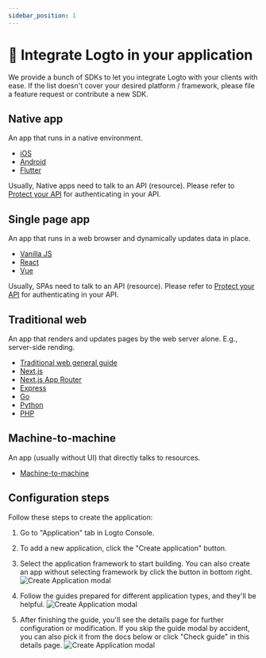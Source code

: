 ```yaml
---
sidebar_position: 1
---
```


# 🔗 Integrate Logto in your application

We provide a bunch of SDKs to let you integrate Logto with your clients with ease. If the list doesn't cover your desired platform / framework, please file a feature request or contribute a new SDK.

## Native app

An app that runs in a native environment.

- [iOS](../../../sdk/native/swift/README.mdx)
- [Android](../../../sdk/native/android/README.mdx)
- [Flutter](../../../sdk/native/flutter/README.mdx)

Usually, Native apps need to talk to an API (resource). Please refer to [Protect your API](../protect-your-api/README.mdx) for authenticating in your API.

## Single page app

An app that runs in a web browser and dynamically updates data in place.

- [Vanilla JS](../../../sdk/js/vanilla-js/README.mdx)
- [React](../../../sdk/js/react/README.mdx)
- [Vue](../../../sdk/js/vue/README.mdx)

Usually, SPAs need to talk to an API (resource). Please refer to [Protect your API](../protect-your-api/README.mdx) for authenticating in your API.

## Traditional web

An app that renders and updates pages by the web server alone. E.g., server-side rending.

- [Traditional web general guide](../../../sdk/web/traditional/README.mdx)
- [Next.js](../../../sdk/js/next/README.mdx)
- [Next.js App Router](../../../sdk/js/next-app-router/README.mdx)
- [Express](../../../sdk/js/express/README.mdx)
- [Go](../../../sdk/web/go/README.mdx)
- [Python](../../../sdk/web/python/README.mdx)
- [PHP](../../../sdk/web/php/README.mdx)

## Machine-to-machine

An app (usually without UI) that directly talks to resources.

- [Machine-to-machine](../../../sdk/machine-to-machine/general/README.mdx)

## Configuration steps

Follow these steps to create the application:

1. Go to "Application" tab in Logto Console.

2. To add a new application, click the "Create application" button.

3. Select the application framework to start building. You can also create an app without selecting framework by click the button in bottom right.
   ![Create Application modal](./assets/create-app-select-framework.png)

4. Follow the guides prepared for different application types, and they'll be helpful.
   ![Create Application modal](./assets/create-app-sdk-guide.png)

5. After finishing the guide, you'll see the details page for further configuration or modification. If you skip the guide modal by accident, you can also pick it from the docs below or click "Check guide" in this details page.
   ![Create Application modal](./assets/create-app-detail-page.png)
